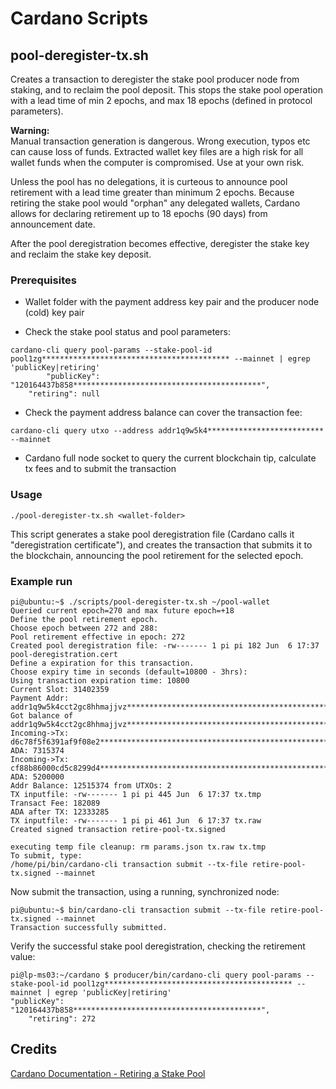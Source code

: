 # Cardano Scripts

## pool-deregister-tx.sh

Creates a transaction to deregister the stake pool producer node from staking, and to reclaim the pool deposit. This stops the stake pool operation with a lead time of min 2 epochs, and max 18 epochs (defined in protocol parameters).

**Warning:**  
Manual transaction generation is dangerous.
Wrong execution, typos etc can cause loss of funds.
Extracted wallet key files are a high risk for all
wallet funds when the computer is compromised. Use
at your own risk.

Unless the pool has no delegations, it is curteous to announce pool retirement with a lead time greater than minimum 2 epochs. Because retiring the stake pool would "orphan" any delegated wallets, Cardano allows for declaring retirement up to 18 epochs (90 days) from announcement date.

After the pool deregistration becomes effective, deregister the stake key and reclaim the stake key deposit.

### Prerequisites

- Wallet folder with the payment address key pair and the producer node (cold) key pair
  
- Check the stake pool status and pool parameters:

```
cardano-cli query pool-params --stake-pool-id pool1zg****************************************** --mainnet | egrep 'publicKey|retiring'
        "publicKey": "120164437b858******************************************",
    "retiring": null

```
- Check the payment address balance can cover the transaction fee:

```
cardano-cli query utxo --address addr1q9w5k4************************** --mainnet
```
- Cardano full node socket to query the current blockchain tip, calculate tx fees and to submit the transaction

### Usage

```
./pool-deregister-tx.sh <wallet-folder>
```

This script generates a stake pool deregistration file (Cardano calls it "deregistration certificate"), and creates
the transaction that submits it to the blockchain, announcing the pool retirement for the selected epoch.

### Example run
```
pi@ubuntu:~$ ./scripts/pool-deregister-tx.sh ~/pool-wallet
Queried current epoch=270 and max future epoch=+18
Define the pool retirement epoch.
Choose epoch between 272 and 288: 
Pool retirement effective in epoch: 272
Created pool deregistration file: -rw------- 1 pi pi 182 Jun  6 17:37 pool-deregistration.cert
Define a expiration for this transaction.
Choose expiry time in seconds (default=10800 - 3hrs): 
Using transaction expiration time: 10800
Current Slot: 31402359
Payment Addr: addr1q9w5k4cct2gc8hhmajjvz*****************************************************
Got balance of addr1q9w5k4cct2gc8hhmajjvz*****************************************************
Incoming->Tx: d6c78f5f6391af9f08e2*****************************************************#0 ADA: 7315374
Incoming->Tx: cf88b86000cd5c8299d4*****************************************************#0 ADA: 5200000
Addr Balance: 12515374 from UTXOs: 2
TX inputfile: -rw------- 1 pi pi 445 Jun  6 17:37 tx.tmp
Transact Fee: 182089
ADA after TX: 12333285
TX inputfile: -rw------- 1 pi pi 461 Jun  6 17:37 tx.raw
Created signed transaction retire-pool-tx.signed

executing temp file cleanup: rm params.json tx.raw tx.tmp
To submit, type: 
/home/pi/bin/cardano-cli transaction submit --tx-file retire-pool-tx.signed --mainnet
```
Now submit the transaction, using a running, synchronized node:
```
pi@ubuntu:~$ bin/cardano-cli transaction submit --tx-file retire-pool-tx.signed --mainnet
Transaction successfully submitted.
```
Verify the successful stake pool deregistration, checking the retirement value:
```
pi@lp-ms03:~/cardano $ producer/bin/cardano-cli query pool-params --stake-pool-id pool1zg****************************************** --mainnet | egrep 'publicKey|retiring'                                           "publicKey": "120164437b858******************************************",
    "retiring": 272
```

## Credits

[Cardano Documentation - Retiring a Stake Pool](https://docs.cardano.org/projects/cardano-node/en/latest/stake-pool-operations/retire_stakepool.html)
